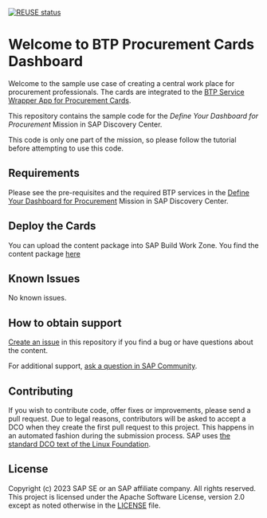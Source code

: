 [![REUSE status](https://api.reuse.software/badge/github.com/SAP-samples/btp-procurement-dashboard-cards)](https://api.reuse.software/info/github.com/SAP-samples/btp-procurement-dashboard-cards)

# Welcome to BTP Procurement Cards Dashboard

Welcome to the sample use case of creating a central work place for procurement professionals.
The cards are integrated to the [BTP Service Wrapper App for Procurement Cards](https://github.com/SAP-samples/btp-procurement-cards-service-wrapper).

This repository contains the sample code for the _Define Your Dashboard for Procurement_ Mission in SAP Discovery Center.

This code is only one part of the mission, so please follow the tutorial before attempting to use this code.


## Requirements
Please see the pre-requisites and the required BTP services in the [Define Your Dashboard for Procurement](https://discovery-center.cloud.sap/protected/index.html#/missiondetail/4183/) Mission in SAP Discovery Center.


## Deploy the Cards
You can upload the content package into SAP Build Work Zone. You find the content package [here](https://github.com/SAP-samples/btp-procurement-dashboard-cards/tree/main/Cards/ContentPackage)


## Known Issues
No known issues.


## How to obtain support
[Create an issue](https://github.com/SAP-samples/btp-procurement-dashboard-cards/issues) in this repository if you find a bug or have questions about the content.

For additional support, [ask a question in SAP Community](https://answers.sap.com/questions/ask.html).

## Contributing
If you wish to contribute code, offer fixes or improvements, please send a pull request. Due to legal reasons, contributors will be asked to accept a DCO when they create the first pull request to this project. This happens in an automated fashion during the submission process. SAP uses [the standard DCO text of the Linux Foundation](https://developercertificate.org/).

## License
Copyright (c) 2023 SAP SE or an SAP affiliate company. All rights reserved. This project is licensed under the Apache Software License, version 2.0 except as noted otherwise in the [LICENSE](LICENSE) file.
